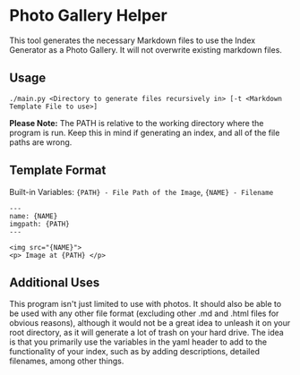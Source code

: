 # Photo Gallery Helper

This tool generates the necessary Markdown files to use the Index Generator as a Photo Gallery. It will not overwrite existing markdown files.

## Usage

`./main.py <Directory to generate files recursively in> [-t <Markdown Template File to use>]`

__Please Note:__ The PATH is relative to the working directory where the program is run. Keep this in mind if generating an index, and all of the file paths are wrong.

## Template Format

Built-in Variables: `{PATH} - File Path of the Image`, `{NAME} - Filename`

```
---
name: {NAME}
imgpath: {PATH}
---

<img src="{NAME}">
<p> Image at {PATH} </p>

```

## Additional Uses

This program isn't just limited to use with photos. It should also be able to be used with any other file format (excluding other .md and .html files for obvious reasons), although it would not be a great idea to unleash it on your root directory, as it will generate a lot of trash on your hard drive. The idea is that you primarily use the variables in the yaml header to add to the functionality of your index, such as by adding descriptions, detailed filenames, among other things.